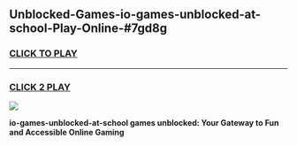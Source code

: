 
## Unblocked-Games-io-games-unblocked-at-school-Play-Online-#7gd8g
<h3>
<a href="https://premium.freeplayer.one?title=io-games-unblocked-at-school&ref=27F">CLICK TO PLAY</a></h3>
<hr>

<h3>
<a href="https://premium.freeplayer.one?title=io-games-unblocked-at-school&ref=27F">CLICK 2 PLAY</a>
  
</h3>

<a href="https://premium.freeplayer.one?title=io-games-unblocked-at-school&ref=27F"><img src="https://clearcache.store/games.png"></a>


**io-games-unblocked-at-school games unblocked: Your Gateway to Fun and Accessible Online Gaming**
